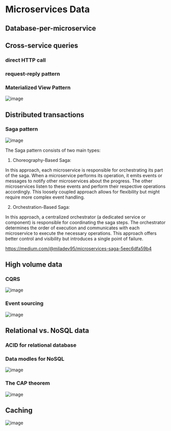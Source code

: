 # Microservices Data

## Database-per-microservice

## Cross-service queries

### direct HTTP call

### request-reply pattern

### Materialized View Pattern

![image](https://user-images.githubusercontent.com/1209204/188356155-cbc85f58-31cf-4777-a79d-910ded00ea90.png)

## Distributed transactions

### Saga pattern

![image](https://user-images.githubusercontent.com/1209204/188356255-2a3887cc-6de3-417a-b8f4-12946e282ee7.png)

The Saga pattern consists of two main types:

1. Choreography-Based Saga:

In this approach, each microservice is responsible for orchestrating its part of the saga. When a microservice performs its operation, it emits events or messages to notify other microservices about the progress. The other microservices listen to these events and perform their respective operations accordingly. This loosely coupled approach allows for flexibility but might require more complex event handling.

2. Orchestration-Based Saga:
   
In this approach, a centralized orchestrator (a dedicated service or component) is responsible for coordinating the saga steps. The orchestrator determines the order of execution and communicates with each microservice to execute the necessary operations. This approach offers better control and visibility but introduces a single point of failure.

https://medium.com/@miladev95/microservices-saga-5eec6dfa59b4

## High volume data

### CQRS

![image](https://user-images.githubusercontent.com/1209204/188356362-44bd087a-750c-43fd-81cf-4cd6f05831d9.png)

### Event sourcing

![image](https://user-images.githubusercontent.com/1209204/188356337-38001bb8-02fd-4a22-8134-55d06df158c2.png)

## Relational vs. NoSQL data

### ACID for relational database

### Data modles for NoSQL

![image](https://user-images.githubusercontent.com/1209204/188356571-97350d89-b22e-4362-af97-f655e7d2874d.png)

### The CAP theorem

![image](https://user-images.githubusercontent.com/1209204/188356620-8c2d2b7e-257b-4759-bcb3-0d8fb17c559d.png)

## Caching

![image](https://user-images.githubusercontent.com/1209204/188356723-2e2eb1c9-8642-4825-94e5-eaaa986dfcf9.png)

